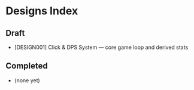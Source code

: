 # Designs Index

## Draft

- [DESIGN001] Click & DPS System — core game loop and derived stats

## Completed

- (none yet)

